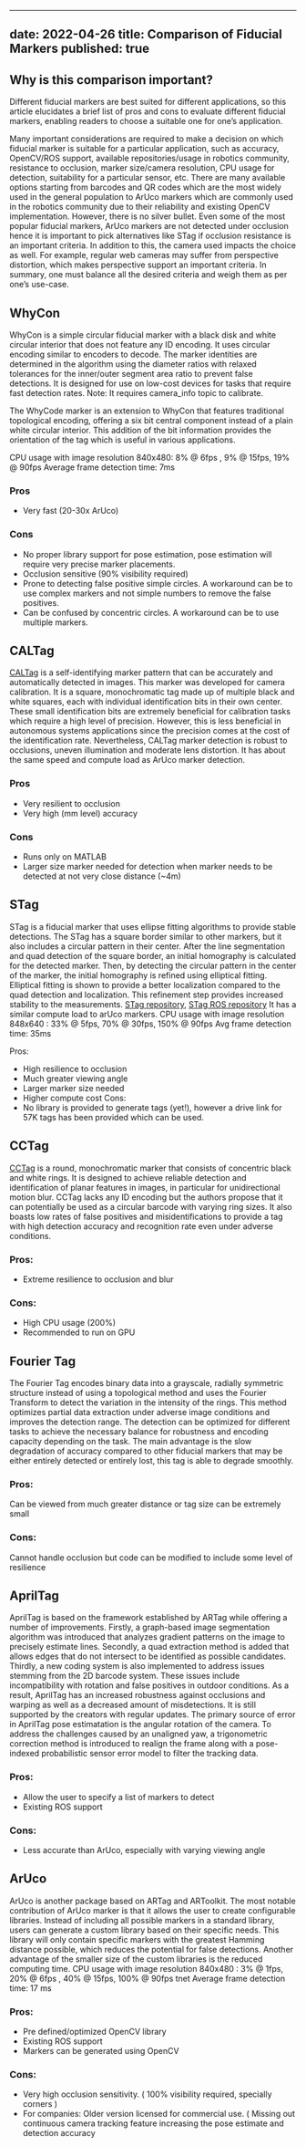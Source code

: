 

---
date: 2022-04-26
title: Comparison of Fiducial Markers
published: true
---
## Why is this comparison important?
Different fiducial markers are best suited for different applications, so this article elucidates a brief list of pros and cons to evaluate different fiducial markers, enabling readers to choose a suitable one for one’s application. 

Many important considerations are required to make a decision on which fiducial marker is suitable for a particular application, such as accuracy, OpenCV/ROS support, available repositories/usage in robotics community, resistance to occlusion, marker size/camera resolution, CPU usage for detection, suitability for a particular sensor, etc. There are many available options starting from barcodes and QR codes which are the most widely used in the general population to ArUco markers which are commonly used in the robotics community due to their reliability and existing OpenCV implementation. However, there is no silver bullet. Even some of the most popular fiducial markers, ArUco markers are not detected under occlusion hence it is important to pick alternatives like STag if occlusion resistance is an important criteria. In addition to this, the camera used impacts the choice as well. For example, regular web cameras may suffer from perspective distortion, which makes perspective support an important criteria. In summary, one must balance all the desired criteria and weigh them as per one’s use-case.

## WhyCon
WhyCon is a simple circular fiducial marker with a black disk and white circular interior that does not feature any ID encoding. It uses circular encoding similar to encoders to decode. The marker identities are determined in the algorithm using the diameter ratios with relaxed tolerances for the inner/outer segment area ratio to prevent false detections. It is designed for use on low-cost devices for tasks that require fast detection rates. Note: It requires camera_info topic to calibrate.

The WhyCode marker is an extension to WhyCon that features traditional topological encoding, offering a six bit central component instead of a plain white circular interior. This addition of the bit information provides the orientation of the tag which is useful in various applications.

CPU usage with image resolution 840x480: 8% @ 6fps , 9% @ 15fps, 19% @ 90fps 
Average frame detection time: 7ms

### Pros
- Very fast (20-30x ArUco)

### Cons
- No proper library support for pose estimation, pose estimation will require very precise marker placements.
- Occlusion sensitive (90% visibility required)
- Prone to detecting false positive simple circles. A workaround can be to use complex markers and not simple numbers to remove the false positives.
- Can be confused by concentric circles. A workaround can be to use multiple markers.

## CALTag
[CALTag](https://www.cs.ubc.ca/labs/imager/tr/2010/Atcheson_VMV2010_CALTag/)  is a self-identifying marker pattern that can be accurately and automatically detected in images. This marker was developed for camera calibration. It is a square, monochromatic tag made up of multiple black and white squares, each with individual identification bits in their own center. These small identification bits are extremely beneficial for calibration tasks which require a high level of precision. However, this is less beneficial in autonomous systems applications since the precision comes at the cost of the identification rate. Nevertheless, CALTag marker detection is robust to occlusions, uneven illumination and moderate lens distortion. It has about the same speed and compute load as ArUco marker detection.

### Pros
- Very resilient to occlusion
- Very high (mm level) accuracy

### Cons
- Runs only on MATLAB
- Larger size marker needed for detection when marker needs to be detected at not very close distance (~4m)

## STag
STag is a fiducial marker that uses ellipse fitting algorithms to provide stable detections. The STag has a square border similar to other markers, but it also includes a circular pattern in their center. After the line segmentation and quad detection of the square border, an initial homography is calculated for the detected marker. Then, by detecting the circular pattern in the center of the marker, the initial homography is refined using elliptical fitting. Elliptical fitting is shown to provide a better localization compared to the quad detection and localization. This refinement step provides increased stability to the measurements. [STag repository](https://github.com/bbenligiray/stag), [STag ROS repository](https://github.com/usrl-uofsc/stag_ros/)
It has a similar compute load to arUco markers.
CPU usage with image resolution 848x640 : 33% @ 5fps, 70% @ 30fps, 150% @ 90fps
Avg frame detection time: 35ms

Pros:
- High resilience to occlusion
- Much greater viewing angle
- Larger marker size needed
- Higher compute cost
Cons:
- No library is provided to generate tags (yet!), however a drive link for 57K tags has been provided which can be used.

## CCTag
[CCTag](https://github.com/alicevision/CCTag) is a round, monochromatic marker that consists of concentric black and white rings. It is designed to achieve reliable detection and identification of planar features in images, in particular for  unidirectional motion blur. CCTag lacks any ID encoding but the authors propose that it can potentially be used as a circular barcode with varying ring sizes. It also boasts low rates of false positives and misidentifications to provide a tag with high detection accuracy and recognition rate even under adverse conditions.

### Pros:
- Extreme resilience to occlusion and blur
### Cons:
- High CPU usage (200%)
- Recommended to run on GPU

## Fourier Tag
The Fourier Tag encodes binary data into a grayscale, radially symmetric structure instead of using a topological method and uses the Fourier Transform to detect the variation in the intensity of the rings. This method optimizes partial data extraction under adverse image conditions and improves the detection range. The detection can be optimized for different tasks to achieve the necessary balance for robustness and encoding capacity depending on the task. The main advantage is the slow degradation of accuracy compared to other fiducial markers that may be either entirely detected or entirely lost, this tag is able to degrade smoothly. 
### Pros:
Can be viewed from much greater distance or tag size can be extremely small
### Cons:
Cannot handle occlusion but code can be modified to include some level of resilience 

## AprilTag
AprilTag is based on the framework established by ARTag while offering a number of  improvements. Firstly, a graph-based image segmentation algorithm was introduced that analyzes gradient patterns on the image to precisely estimate lines. Secondly, a quad extraction method is added that allows edges that do not intersect to be identified as possible candidates. Thirdly, a new coding system is also implemented to address issues stemming from the 2D barcode system. These issues include incompatibility with rotation and false positives in outdoor conditions. As a result, AprilTag has an increased robustness against occlusions and warping as well as a decreased amount of misdetections. It is still supported by the creators with regular updates. The primary source of error in AprilTag pose estimatation is the angular rotation of the camera. To address the challenges caused by an unaligned yaw, a trigonometric correction method is introduced to realign the frame along with a pose-indexed probabilistic sensor error model to filter the tracking data. 

### Pros:
- Allow the user to specify a list of markers to detect
- Existing ROS support
### Cons:
- Less accurate than ArUco, especially with varying viewing angle

## ArUco
ArUco is another package based on ARTag and ARToolkit. The most notable contribution of ArUco marker is that it allows the user to create configurable libraries. Instead of including all possible markers in a standard library, users can generate a custom library based on their specific needs. This library will only contain specific markers with the greatest Hamming distance possible, which reduces the potential for false detections. Another advantage of the smaller size of the custom libraries is the reduced computing time. 
CPU usage with image resolution 840x480 : 3% @ 1fps, 20% @ 6fps , 40% @ 15fps, 100% @ 90fps tnet
Average frame detection time: 17 ms

### Pros: 
- Pre defined/optimized OpenCV library
- Existing ROS support
- Markers can be generated using OpenCV
### Cons:
- Very high occlusion sensitivity. ( 100% visibility required, specially corners )
- For companies: Older version licensed for commercial use. ( Missing out continuous camera tracking feature increasing the pose estimate and detection accuracy

